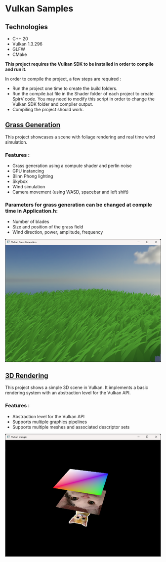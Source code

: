 # Vulkan Samples

## Technologies 
- C++ 20
- Vulkan 1.3.296
- GLFW
- CMake

**This project requires the Vulkan SDK to be installed in order to compile and run it.**


In order to compile the project, a few steps are required : 
- Run the project one time to create the build folders.
- Run the compile.bat file in the Shader folder of each project to create SpirV code.
You may need to modify this script in order to change the Vulkan SDK folder and compiler output.
- Compiling the project should work.


## [Grass Generation](https://github.com/antonindevidal/VulkanSamples/tree/main/GrassGeneration)

This project showcases a scene with foliage rendering and real time wind simulation.

### Features :
- Grass generation using a compute shader and perlin noise
- GPU instancing
- Blinn Phong lighting
- Skybox
- Wind simulation
- Camera movement (using WASD, spacebar and left shift)

### Parameters for grass generation can be changed at compile time in Application.h: 
- Number of blades
- Size and position of the grass field
- Wind direction, power, amplitude, frequency


![Grass Generation](/Documentation/GrassGeneration.png)

## [3D Rendering](https://github.com/antonindevidal/VulkanSamples/tree/main/3DRendering)

This project shows a simple 3D scene in Vulkan. It implements a basic rendering system with an abstraction level for the Vulkan API. 

### Features :
- Abstraction level for the Vulkan API
- Supports multiple graphics pipelines
- Supports multiple meshes and associated descriptor sets
 
![3D rendering](/Documentation/3DRenderingProject.png)
